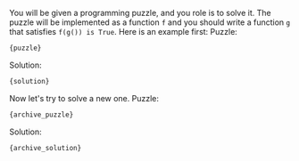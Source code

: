 You will be given a programming puzzle, and you role is to solve it. The puzzle will be implemented as a function `f` and you should write a function `g` that satisfies `f(g()) is True`.
Here is an example first:
Puzzle:
```python
{puzzle}
```

Solution:
```python
{solution}
```

Now let's try to solve a new one.
Puzzle:
```python
{archive_puzzle}
```

Solution:
```python
{archive_solution}
```